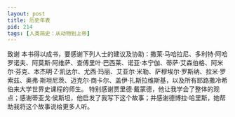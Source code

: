 ```yaml
---
layout: post
title: 历史年表
pid: 214
tags: [人类简史：从动物到上帝]
---
```

致谢
本书得以成书，要感谢下列人士的建议及协助：撒莱·马哈拉尼、多利特·阿哈罗诺夫、阿莫斯·阿维萨、查傅里叶·巴西莱、诺亚·本宁伽、蒂萨·艾森伯格、阿米尔·芬克、本杰明·Z·凯达尔、尤西·玛丽、艾亚尔·米勒、萨穆埃尔·罗斯纳、拉米·罗索兹、奥弗·斯坦尼茨、迈克尔·商卡尔、盖伊·扎斯拉维斯基，以及所有耶路撒冷希伯来大学世界史课程的师生。
特别感谢贾里德·戴蒙德，他让我学会了整体的观点；感谢蒂亚戈·侯斯坦，他启发了我写下这个故事；并感谢德博拉·哈里斯，她帮助我将这个故事说给更多人听。

